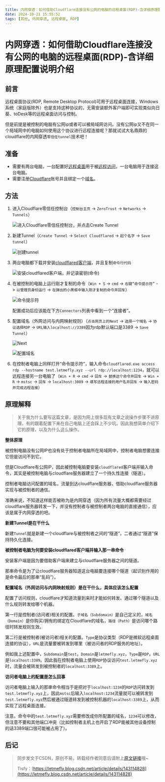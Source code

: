 ```yaml
---
title: 内网穿透：如何借助Cloudflare连接没有公网的电脑的远程桌面(RDP)-含详细原理配置说明介绍
date: 2024-10-21 15:55:52
tags: [其他, 内网穿透, 远程桌面, RDP]
---
```


# 内网穿透：如何借助Cloudflare连接没有公网的电脑的远程桌面(RDP)-含详细原理配置说明介绍

## 前言

远程桌面协议(RDP, Remote Desktop Protocol)可用于远程桌面连接，Windows系统（家庭版除外）也是支持这种协议的，无需安装额外客户端即可实现类似向日葵、toDesk等的远程桌面访问与控制。

但是前提是被控制的电脑有公网ip或者可以被局域网访问。没有公网ip又不在同一个局域网中的电脑如何使用这个协议进行远程连接呢？那就试试大名鼎鼎的cloudflare的内网穿透`零信任tunnel`技术吧！

## 准备

+ 需要有两台电脑，一台配置好[远程桌面](https://support.microsoft.com/zh-cn/windows/%E5%A6%82%E4%BD%95%E4%BD%BF%E7%94%A8%E8%BF%9C%E7%A8%8B%E6%A1%8C%E9%9D%A2-5fe128d5-8fb1-7a23-3b8a-41e636865e8c)用于被[远程访问](https://blog.csdn.net/qq_44665283/article/details/122716174)，一台电脑用于连接这台电脑。
+ 需要注册[Cloudflare](https://dash.cloudflare.com/)账号并且绑定一个[域名](https://www.cnblogs.com/eslzzyl/p/17765702.html)。

## 方法

1. 进入Cloudflare零信任控制台（`控制台主页` -> `ZeroTrust` -> `Networks` -> `Tunnels`）

    ![进入Cloudflare零信任控制台，并点击Create Tunnel](https://cors.letmefly.xyz/https://i-blog.csdnimg.cn/direct/35682e0aa2a34253b55e605aadfe9232.png)

2. 新建Tunnel（`Create Tunnel` -> `Select Cloudflared` -> `起个名字` -> `Save tunnel`）

   ![创建tunnel](https://cors.letmefly.xyz/https://i-blog.csdnimg.cn/direct/8c4cf63fea154cbba20980cbeac5a04d.png)

3. 两台电脑都下载并安装[cloudflared客户端](https://github.com/cloudflare/cloudflared/releases/latest/download/cloudflared-windows-amd64.msi)，并且复制`命令行代码`

   ![安装cloudflared客户端，并记录密钥(命令)](https://cors.letmefly.xyz/https://i-blog.csdnimg.cn/direct/f8739f8f25194d429d46cc72710eb69e.png)

4. 在被控制的电脑上运行刚才复制的命令（`Win + S` -> `cmd` -> `右键“命令提示符”` -> `以管理员身份运行` -> `在弹出的小黑框中输入刚才复制的命令并回车`）

   ![命令提示符](https://cors.letmefly.xyz/https://i-blog.csdnimg.cn/direct/bdda499c3ac14011a92cc3f6d3b98ea4.png)

   配置成功后应该能在下方`Connectors`列表中看到一个“连接者”。

5. 配置域名（外网访问与内网映射规则）（`点击网页上的Next` -> `选择一个域名` -> `协议选择RDP` -> `URL输入localhost://3389`因为rdp默认端口是3389 -> `Save Tunnel`）

   ![Next](https://cors.letmefly.xyz/https://i-blog.csdnimg.cn/direct/9b76b1b2466942a4b82c95fec61ba4b8.png)

   ![配置域名](https://cors.letmefly.xyz/https://i-blog.csdnimg.cn/direct/b913ef86a84b46baa522ef386d21b2f1.png)

6. 在控制者电脑上同样打开“命令提示符”，输入命令`cloudflared.exe access rdp --hostname test.letmefly.xyz --url rdp://localhost:1234`，就可以远程连接另一台电脑了（`Win + R` -> `cmd` -> `回车` -> `替换这个命令并回车` -> `Win + R` -> `mstsc` -> `回车` -> `localhost:3089` -> `填写远程连接的用户名并回车` -> `输入密码并完成远程连接`）

## 原理解释

> 关于我为什么要写这篇文章，是因为网上很多现有文章之说操作步骤不讲原理。有的跟着配置下来在自己电脑上还会踩上不少坑。因此我想简单介绍下它的原理，以及为什么这么操作。

**整体原理**

被控制电脑没有公网IP也没有处于控制者电脑所在局域网中，控制者电脑想要连接它但是访问不到它。

但是Cloudflare有公网IP，因此被控制电脑要安装`cloudflared`客户端并输入命令，其实是被控制电脑与cloudflare服务器建立了一个持久性连接（隧道）。

控制者电脑访问配置的域名，流量到达cloudflare服务器，借助cloudflare服务器实现与被控制者的通信。

准确来说，不知道这样能否被称为是内网穿透（因为所有流量大概都需要经过cloudflare服务器转发一下，并没有控制者与被控制者两台电脑的直接通信），应该是属于内网穿透的吧。

**新建Tunnel是在干什么**

新建`Tunnel`就是新建一个cloudflare与被控制者之间的“隧道”，二者通过“隧道”保持持久化连接。

**被控制者电脑为何要安装cloudflared客户端并输入那一串命令**

安装客户端是因为要借助客户端来建立与cloudflare服务器之间的隧道。

那串命令是为了让cloudflare服务器知道这台电脑要连接哪个隧道（起识别作用的是命令最后的那串“乱码”）。

**配置域名（外网访问与内网映射规则）是在干什么，具体应该怎么配置**

配置了访问规则，cloudflare才知道流量到来时才能如何转发、通过哪个隧道以及什么规则转发给哪个机器。

第一行是控制者(访问者)相关的配置。`子域名（Subdomain）`是自己定义的，`域名（Domain）`是你购买/拥有的绑定在Cloudflare的域名，`路径（Path）`是访问哪个路径时转发规则生效。

第二行是被控制者(被访问者)相关的配置。`Type`是协议类型（RDP是微软远程桌面连接的协议），`URL`是流量要被转发到哪里（被访问者的RDP服务的地址）。

例如我上述配置中，`Subdomain`是`test`，`Domain`是`letmefly.xyz`，`Type`是`RDP`，`URL`是`localhost:3389`。因此我在控制者电脑上使用`RDP`协议访问`test.letmefly.xyz`时，流量会被转发到被控制者的`localhost:3389`上。

**访问者电脑上的配置是怎么回事**

访问者电脑上输入的那串命令相当于是把对于`localhost:1234`的`RDP`访问转发到`test.letmefly.xyz`上，因此`mstsc`后输入`localhost:1234`流量就可以被转发到`test.letmefly.xyz`然后被通过隧道转发到被控制机器的`localhost:3389`上，从而实现了远程桌面连接。

注意，命令中的`test.letmefly.xyz`需要修改成你所配置的域名，`1234`可以修改，但注意不要和其他端口冲突（比如控制者主机上也开启了RDP能被其他设备控制的话3389端口很可能被占用了）。

## 后记

> 同步发文于CSDN，原创不易，转载经作者同意后请附上[原文链接](https://blog.letmefly.xyz/2024/10/21/Other-Net_Traversal-How2UseCloudflareConnectingRDP(RemoteDesktopProtocol)WithoutPublicIP/)哦~
>
> Tisfy：[https://letmefly.blog.csdn.net/article/details/143114828](https://letmefly.blog.csdn.net/article/details/143114828)